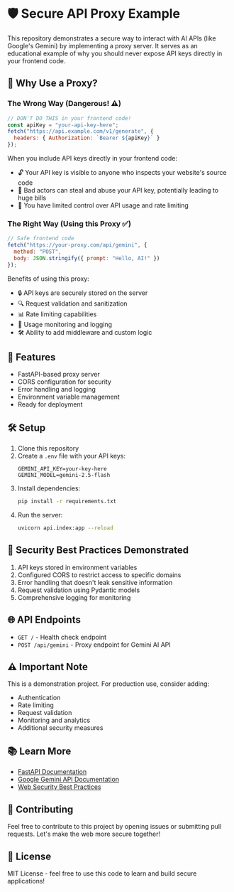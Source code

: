 # 🛡️ Secure API Proxy Example

This repository demonstrates a secure way to interact with AI APIs (like Google's Gemini) by implementing a proxy server. It serves as an educational example of why you should never expose API keys directly in your frontend code.

## 🤔 Why Use a Proxy?

### The Wrong Way (Dangerous! ⚠️)
```javascript
// DON'T DO THIS in your frontend code!
const apiKey = "your-api-key-here";
fetch("https://api.example.com/v1/generate", {
  headers: { Authorization: `Bearer ${apiKey}` }
});
```

When you include API keys directly in your frontend code:
- 🔓 Your API key is visible to anyone who inspects your website's source code
- 💸 Bad actors can steal and abuse your API key, potentially leading to huge bills
- 🚫 You have limited control over API usage and rate limiting

### The Right Way (Using this Proxy ✅)
```javascript
// Safe frontend code
fetch("https://your-proxy.com/api/gemini", {
  method: "POST",
  body: JSON.stringify({ prompt: "Hello, AI!" })
});
```

Benefits of using this proxy:
- 🔒 API keys are securely stored on the server
- 🔍 Request validation and sanitization
- 📊 Rate limiting capabilities
- 🚦 Usage monitoring and logging
- 🛠️ Ability to add middleware and custom logic

## 🚀 Features

- FastAPI-based proxy server
- CORS configuration for security
- Error handling and logging
- Environment variable management
- Ready for deployment

## 🛠️ Setup

1. Clone this repository
2. Create a `.env` file with your API keys:
   ```
   GEMINI_API_KEY=your-key-here
   GEMINI_MODEL=gemini-2.5-flash
   ```
3. Install dependencies:
   ```bash
   pip install -r requirements.txt
   ```
4. Run the server:
   ```bash
   uvicorn api.index:app --reload
   ```

## 🔐 Security Best Practices Demonstrated

1. API keys stored in environment variables
2. Configured CORS to restrict access to specific domains
3. Error handling that doesn't leak sensitive information
4. Request validation using Pydantic models
5. Comprehensive logging for monitoring

## 🌐 API Endpoints

- `GET /` - Health check endpoint
- `POST /api/gemini` - Proxy endpoint for Gemini AI API

## ⚠️ Important Note

This is a demonstration project. For production use, consider adding:
- Authentication
- Rate limiting
- Request validation
- Monitoring and analytics
- Additional security measures

## 📚 Learn More

- [FastAPI Documentation](https://fastapi.tiangolo.com/)
- [Google Gemini API Documentation](https://ai.google.dev/)
- [Web Security Best Practices](https://owasp.org/www-project-top-ten/)

## 🤝 Contributing

Feel free to contribute to this project by opening issues or submitting pull requests. Let's make the web more secure together!

## 📜 License

MIT License - feel free to use this code to learn and build secure applications! 